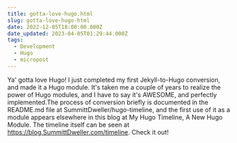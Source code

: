 ```yaml
---
title: gotta-love-hugo.html
slug: gotta-love-hugo-html
date: 2022-12-05T18:00:00.000Z
date_updated: 2023-04-05T01:29:44.000Z
tags: 
  - Development
  - Hugo
  - micropost
---
```


Ya' gotta love Hugo! I just completed my first Jekyll-to-Hugo conversion, and made it a Hugo module. It's taken me a couple of years to realize the power of Hugo modules, and I have to say it's AWESOME, and perfectly implemented.The process of conversion briefly is documented in the README.md file at SummittDweller/hugo-timeline, and the first use of it as a module appears elsewhere in this blog at My Hugo Timeline, A New Hugo Module. The timeline itself can be seen at https://blog.SummittDweller.com/timeline. Check it out!
